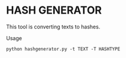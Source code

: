 # HASH GENERATOR


This tool is converting texts to hashes.







Usage

`python hashgenerator.py -t TEXT -T HASHTYPE`
